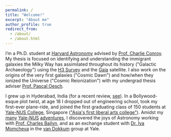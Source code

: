 ```yaml
---
permalink: /
title: "Welcome!"
excerpt: "About me"
author_profile: true
redirect_from: 
  - /about/
  - /about.html
---
```


I’m a Ph.D. student at [Harvard Astronomy](https://astronomy.fas.harvard.edu/) advised by [Prof. Charlie Conroy](https://scholar.harvard.edu/cconroy). My thesis is focused on identifying and understanding the immigrant galaxies the Milky Way has assimilated throughout its history ("Galactic Archaeology") using the [H3 Survey](http://h3survey.rc.fas.harvard.edu/) and the [Gaia](https://sci.esa.int/web/gaia) satellite. I also work on the origins of the very first galaxies ("Cosmic Dawn") and how/when they ionized the Universe ("Cosmic Reionization") with my undergrad thesis adviser [Prof. Pascal Oesch](https://obswww.unige.ch/~oeschp/).

I grew up in Hyderabad, India (for a recent review, [see](https://www.youtube.com/watch?v=RWNV82AqFoE)). In a Bollywood-esque plot twist, at age 18 I dropped out of engineering school, took my first-ever plane-ride, and joined the first graduating class of 150 students at [Yale-NUS College](https://www.yale-nus.edu.sg/about/vision-and-mission/), Singapore (["Asia's first liberal arts college"](https://harvardmagazine.com/2017/07/an-educated-core)). Amidst my [many](https://www.yale-nus.edu.sg/newsroom/10-may-2016-a-love-affair-with-trivia/) [Yale-NUS](https://www.instagram.com/yalenuscollege/p/BK5xNvcj6u6/?hl=en) [adventures](https://www.yale-nus.edu.sg/newsroom/20-may-2015-singaporean-poet-alvin-pang-teaches-at-yale-nus/), I discovered the joys of Astronomy working with [Prof. Charles Bailyn](http://www.astro.yale.edu/bailyn/), and as an exchange student with [Dr. Iva Momcheva](https://www.stsci.edu/~imomcheva/) in the [van Dokkum](https://www.pietervandokkum.com/) group at Yale.
